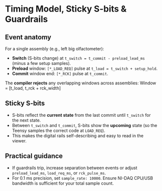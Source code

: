 # Timing Model, Sticky S-bits & Guardrails

## Event anatomy

For a single assembly (e.g., left big olfactometer):

- **Switch** (S-bits change) at `t_switch = t_commit - preload_lead_ms` (minus a few setup samples).
- **Preload** window: `[*_LOAD_REQ]` pulse at `t_load = t_switch + setup_hold`.
- **Commit** window end: `[*_RCK]` pulse at `t_commit`.

The **compiler rejects** any overlapping windows across assemblies:
Window = [t_load, t_rck + rck_width]

## Sticky S-bits

- S-bits reflect the **current state** from the last commit until `t_switch` for the next state.  
- Between `t_switch` and `t_commit`, S-bits show the **upcoming** state (so the Teensy samples the correct code at `LOAD_REQ`).  
- This makes the digital rails self-describing and easy to read in the viewer.

## Practical guidance

- If guardrails trip, increase separation between events or adjust `preload_lead_ms`, `load_req_ms`, or `rck_pulse_ms`.
- For 0.1 ms precision, set `sample_rate: 10000`. Ensure NI-DAQ CPU/USB bandwidth is sufficient for your total sample count.
